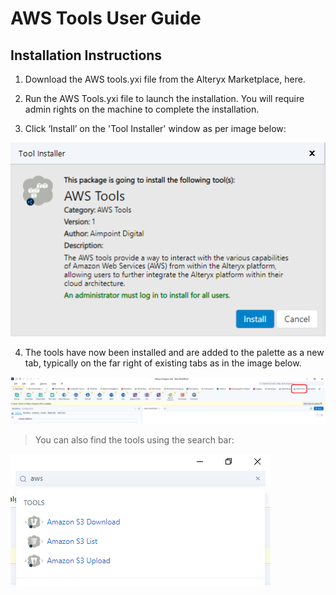 # AWS Tools User Guide

## Installation Instructions

1. Download the AWS tools.yxi file from the Alteryx Marketplace, here.

2.  Run the AWS Tools.yxi file to launch the installation. You will
    require admin rights on the machine to complete the installation.

3.  Click ‘Install’ on the 'Tool Installer' window as per image below:

![installer](screenshots/1.png)

4.  The tools have now been installed and are added to the palette as a
    new tab, typically on the far right of existing tabs as in the image
    below.

![tab](screenshots/2.png)

> You can also find the tools using the search bar:

![search bar](screenshots/3.png)
